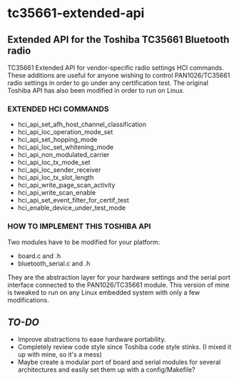 # tc35661-extended-api
## Extended API for the Toshiba TC35661 Bluetooth radio

TC35661 Extended API for vendor-specific radio settings HCI commands.
These additions are useful for anyone wishing to control PAN1026/TC35661 radio settings in order to go under any certification test.
The original Toshiba API has also been modified in order to run on Linux.

### EXTENDED HCI COMMANDS
* hci_api_set_afh_host_channel_classification
* hci_api_loc_operation_mode_set
* hci_api_set_hopping_mode
* hci_api_loc_set_whitening_mode
* hci_api_non_modulated_carrier
* hci_api_loc_tx_mode_set
* hci_api_loc_sender_receiver
* hci_api_loc_tx_slot_length
* hci_api_write_page_scan_activity
* hci_api_write_scan_enable
* hci_api_set_event_filter_for_certif_test
* hci_enable_device_under_test_mode

### HOW TO IMPLEMENT THIS TOSHIBA API
Two modules have to be modified for your platform:

* board.c and .h
* bluetooth_serial.c and .h

They are the abstraction layer for your hardware settings and the serial port interface connected to the PAN1026/TC35661 module.
This version of mine is tweaked to run on any Linux embedded system with only a few modifications.

## _TO-DO_
* Improve abstractions to ease hardware portability.
* Completely review code style since Toshiba code style stinks. (I mixed it up with mine, so it's a mess)
* Maybe create a modular port of board and serial modules for several architectures and easily set them up with a config/Makefile?
